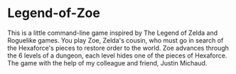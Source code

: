 # Legend-of-Zoe
This is a little command-line game inspired by The Legend of Zelda and Roguelike games. You play Zoe, Zelda's cousin, who must go in search of the Hexaforce's pieces to restore order to the world. Zoe advances through the 6 levels of a dungeon, each level hides one of the pieces of Hexaforce. The game with the help of my colleague and friend, Justin Michaud.
